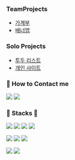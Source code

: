 
### TeamProjects
- [가계부](https://github.com/preCrew/account_book)
- [배너앱](https://github.com/preCrew/banner_create_app)

### Solo Projects
- [투두 리스트](https://github.com/Doosies/todoList-page/)
- [개인 사이트](https://github.com/Doosies/portfolio/)

### 👀 How to Contact me
[![](https://img.shields.io/badge/TechBlog-20C997?&style=style=for-the-badge&logo=Velog&logoColor=white)](https://velog.io/@song961003)
[![](https://img.shields.io/badge/SendMail-EA4335?&style=style=for-the-badge&logo=Gmail&logoColor=white)](mailto:song961003@gmail.com)

### 💪 Stacks 💪
![](https://img.shields.io/badge/Html5-E34F26?&style=style=for-the-badge&logo=Html5&logoColor=white)
![](https://img.shields.io/badge/Css3-1572B6?&style=style=for-the-badge&logo=Css3&logoColor=white)
![](https://img.shields.io/badge/Javascript-F7DF1E?&style=style=for-the-badge&logo=Javascript&logoColor=white)
![](https://img.shields.io/badge/Typescript-3178C6?&style=style=for-the-badge&logo=Typescript&logoColor=white)  

![](https://img.shields.io/badge/React-61DAFB?&style=style=for-the-badge&logo=React&logoColor=white)
![](https://img.shields.io/badge/Redux-764ABC?&style=style=for-the-badge&logo=Redux&logoColor=white)
![](https://img.shields.io/badge/MySQL-4479A1?&style=style=for-the-badge&logo=MySQL&logoColor=white)  

![](https://img.shields.io/badge/NGINX-009639?&style=style=for-the-badge&logo=NGINX&logoColor=white)
![](https://img.shields.io/badge/Git-F05032?&style=style=for-the-badge&logo=Git&logoColor=white)

